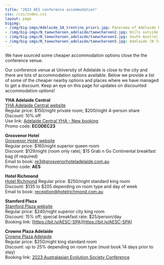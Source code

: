 ```yaml
---
title: "2023 AES conference accommodation"
css: /css/index.css
layout: page
bigimg:
- /img/big-imgs/Adelaide_SA_trentino_priori.jpg: Panorama of Adelaide by Trentino Priori (Wikimedia Commons, 2014)
- /img/big-imgs/N_taewcharoen_adelaide/taewcharoen2.jpg: Hills outside of Adelaide (N Taewcharoen, 2023)
- /img/big-imgs/N_taewcharoen_adelaide/taewcharoen3.jpg: South Australian Museum (N Taewcharoen, 2023)
- /img/big-imgs/N_taewcharoen_adelaide/taewcharoen5.jpg: Adelaide (N Taewcharoen, 2023)
---
```


We have sourced some cheaper accommodation options close the the conference venue.   

Our conference venue at University of Adelaide is close to the city and there are lots of accommodation options available. Below we provide a list of some of the cheaper nearby options and places where we have managed to get a discount. Keep an eye on this page for updates on discounted accommodation options!

**YHA Adelaide Central**  
[YHA Adelaide Central website](https://www.yha.com.au/hostels/sa/adelaide/adelaide-backpackers-hostel/)  
Regular price: $150/night private room; $200/night 4-person share  
Discount: 10% off   
Use link: [Adelaide Central YHA - New booking](https://app.mews.com/distributor/cb051d41-9f52-4f7b-9abe-ad96008a42e9?mewsVoucherCode=ECODEC23)  
Promo code: **ECODEC23**


**Grosvenor Hotel**  
[Grosvenor Hotel website](https://www.grosvenorhoteladelaide.com.au)  
Regular price: $160/night superior queen room  
Discount: $129/night (room only rate); $15 Grab n Go Continental breakfast bag (if required)  
Email to book: re3@grosvenorhoteladelaide.com.au  
Promo code: **AES**  


**Hotel Richmond**  
[Hotel Richmond](https://www.hotelrichmond.com.au)
Regular price: $250/night standard king room  
Discount: $135 to $205 depending on room type and day of week  
Email to book: [reception@hotelrichmond.com.au](mailto:reception@hotelrichmond.com.au)  


**Stamford Plaza**  
[Stamford Plaza website](https://www.stamford.com.au/hotels/stamford-plaza-adelaide-hotel/)  
Regular price: $240/night superior city king room  
Discount: 15% off; special breakfast rate: $25/person/day  
Booking link: [https://bit.ly/AESC-SPA](https://bit.ly/AESC-SPA)  


**Crowne Plaza Adelaide**  
[Crowne Plaza Adelaide](https://adelaide.crowneplaza.com)  
Regular price: $250/night king standard room  
Discount: up to 25% depending on room type (must book 14 days prior to stay)  
Booking link: [2023 Australasian Evolution Society Conference](https://www.ihg.com/crowneplaza/hotels/gb/en/adelaide/adlad/hoteldetail?fromRedirect=true&qSrt=sBR&qSlH=ADLAD&qCiD=11&qCiMy=112023&qCoD=17&qCoMy=112023&qAAR=IDAP0&qRtP=IDAP0&setPMCookies=true&qSHBrC=CP&qDest=27%20Frome%20Street%2C%20Adelaide%2C%20SA%2C%20AU&srb_u=1)  




